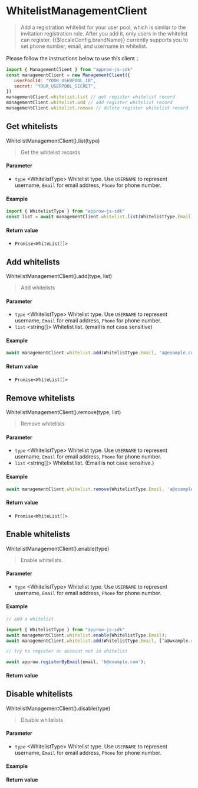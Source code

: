 
# WhitelistManagementClient

<LastUpdated/>


> Add a registration whitelist for your user pool, which is similar to the invitation registration rule. After you add it, only users in the whitelist can register. {{$localeConfig.brandName}} currently supports you to set phone number, email, and username in whitelist.


Please follow the instructions below to use this client：
```javascript
import { ManagementClient } from "approw-js-sdk"
const managementClient = new ManagementClient({
   userPoolId: "YOUR_USERPOOL_ID",
   secret: "YOUR_USERPOOL_SECRET",
})
managementClient.whitelist.list // get register whitelist record
managementClient.whitelist.add // add register whitelist record
managementClient.whitelist.remove // delete register whitelist record
```




##  Get whitelists

WhitelistManagementClient().list(type)

> Get the whitelist records


#### Parameter

- `type` \<WhitelistType\> Whitelist type. Use `USERNAME` to represent username, `Email` for email address, `Phone` for phone number.

#### Example

```javascript
import { WhitelistType } from "approw-js-sdk"
const list = await managementClient.whitelist.list(WhitelistType.Email);
```

#### Return value

-  `Promise<WhiteList[]>` 


      

## Add whitelists

WhitelistManagementClient().add(type, list)

> Add whitelists


#### Parameter

- `type` \<WhitelistType\> Whitelist type. Use `USERNAME` to represent username, `Email` for email address, `Phone` for phone number.
- `list` \<string[]\> Whitelist list. (email is not case sensitive)

#### Example

```javascript
await managementClient.whitelist.add(WhitelistType.Email, 'a@example.com');
```

#### Return value

-  `Promise<WhiteList[]>` 


      

## Remove whitelists

WhitelistManagementClient().remove(type, list)

> Remove whitelists


#### Parameter

- `type` \<WhitelistType\> Whitelist type. Use `USERNAME` to represent username, `Email` for email address, `Phone` for phone number.
- `list` \<string[]\> Whitelist list. (Email is not case sensitive.)

#### Example

```javascript
await managementClient.whitelist.remove(WhitelistType.Email, 'a@example.com');
```

#### Return value

-  `Promise<WhiteList[]>` 


      

## Enable whitelists

WhitelistManagementClient().enable(type)

> Enable whitelists.


#### Parameter

- `type` \<WhitelistType\> Whitelist type. Use `USERNAME` to represent username, `Email` for email address, `Phone` for phone number.

#### Example

```javascript
// add a whitelist

import { WhitelistType } from "approw-js-sdk"
await managementClient.whitelist.enable(WhitelistType.Email);
await managementClient.whitelist.add(WhitelistType.Email, [‘a@wxample.com’]);

// try to register an account not in whitelist

await approw.registerByEmail(email, 'b@example.com');
```

#### Return value




      

## Disable whitelists

WhitelistManagementClient().disable(type)

> Disable whitelists


#### Parameter

- `type` \<WhitelistType\> Whitelist type. Use `USERNAME` to represent username, `Email` for email address, `Phone` for phone number.

#### Example



#### Return value




      